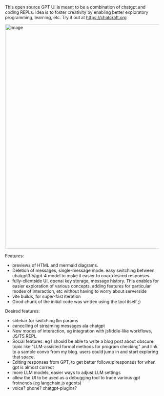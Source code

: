This open source GPT UI is meant to be a combination of chatgpt and coding REPLs. Idea is to foster creativity by enabling better exploratory programming, learning, etc. Try it out at https://chatcraft.org

<img width="735" alt="image" src="https://user-images.githubusercontent.com/857083/234095992-ff2c7ad5-9318-4a17-98d3-d19f8d79e635.png">

Features:
* previews of HTML and mermaid diagrams.
* Deletion of messages, single-message mode. easy switching between chatgpt3.5/gpt-4 model to make it easier to coax desired responses
* fully-clientside UI, openai key storage, message history. This enables for easier exploration of various concepts, adding features for particular modes of interaction, etc without having to worry about serverside
* vite builds, for super-fast iteration
* Good chunk of the initial code was written using the tool itself ;)


Desired features:
* sidebar for switching llm params
* cancelling of streaming messages ala chatgpt
* New modes of interaction, eg integration with jsfiddle-like workflows, JS/TS REPL
* Social features: eg I should be able to write a blog post about obscure topic like "LLM-assisted formal methods for program checking" and link to a sample convo from my blog. users could jump in and start exploring that space. 
* Editing responses from GPT, to get better followup responses for when gpt is almost correct
* more LLM models, easier ways to adjust LLM settings
* allow the UI to be used as a debugging tool to trace various gpt frotnends (eg langchain.js agents)
* voice? phone? chatgpt-plugins?

